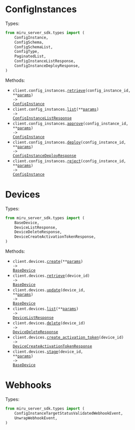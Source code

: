 # ConfigInstances

Types:

```python
from miru_server_sdk.types import (
    ConfigInstance,
    ConfigSchema,
    ConfigSchemaList,
    ConfigType,
    PaginatedList,
    ConfigInstanceListResponse,
    ConfigInstanceDeployResponse,
)
```

Methods:

- <code title="get /config_instances/{config_instance_id}">client.config_instances.<a href="./src/miru_server_sdk/resources/config_instances.py">retrieve</a>(config_instance_id, \*\*<a href="src/miru_server_sdk/types/config_instance_retrieve_params.py">params</a>) -> <a href="./src/miru_server_sdk/types/config_instance.py">ConfigInstance</a></code>
- <code title="get /config_instances">client.config_instances.<a href="./src/miru_server_sdk/resources/config_instances.py">list</a>(\*\*<a href="src/miru_server_sdk/types/config_instance_list_params.py">params</a>) -> <a href="./src/miru_server_sdk/types/config_instance_list_response.py">ConfigInstanceListResponse</a></code>
- <code title="post /config_instances/{config_instance_id}/approve">client.config_instances.<a href="./src/miru_server_sdk/resources/config_instances.py">approve</a>(config_instance_id, \*\*<a href="src/miru_server_sdk/types/config_instance_approve_params.py">params</a>) -> <a href="./src/miru_server_sdk/types/config_instance.py">ConfigInstance</a></code>
- <code title="post /config_instances/{config_instance_id}/deploy">client.config_instances.<a href="./src/miru_server_sdk/resources/config_instances.py">deploy</a>(config_instance_id, \*\*<a href="src/miru_server_sdk/types/config_instance_deploy_params.py">params</a>) -> <a href="./src/miru_server_sdk/types/config_instance_deploy_response.py">ConfigInstanceDeployResponse</a></code>
- <code title="post /config_instances/{config_instance_id}/reject">client.config_instances.<a href="./src/miru_server_sdk/resources/config_instances.py">reject</a>(config_instance_id, \*\*<a href="src/miru_server_sdk/types/config_instance_reject_params.py">params</a>) -> <a href="./src/miru_server_sdk/types/config_instance.py">ConfigInstance</a></code>

# Devices

Types:

```python
from miru_server_sdk.types import (
    BaseDevice,
    DeviceListResponse,
    DeviceDeleteResponse,
    DeviceCreateActivationTokenResponse,
)
```

Methods:

- <code title="post /devices">client.devices.<a href="./src/miru_server_sdk/resources/devices.py">create</a>(\*\*<a href="src/miru_server_sdk/types/device_create_params.py">params</a>) -> <a href="./src/miru_server_sdk/types/base_device.py">BaseDevice</a></code>
- <code title="get /devices/{device_id}">client.devices.<a href="./src/miru_server_sdk/resources/devices.py">retrieve</a>(device_id) -> <a href="./src/miru_server_sdk/types/base_device.py">BaseDevice</a></code>
- <code title="patch /devices/{device_id}">client.devices.<a href="./src/miru_server_sdk/resources/devices.py">update</a>(device_id, \*\*<a href="src/miru_server_sdk/types/device_update_params.py">params</a>) -> <a href="./src/miru_server_sdk/types/base_device.py">BaseDevice</a></code>
- <code title="get /devices">client.devices.<a href="./src/miru_server_sdk/resources/devices.py">list</a>(\*\*<a href="src/miru_server_sdk/types/device_list_params.py">params</a>) -> <a href="./src/miru_server_sdk/types/device_list_response.py">DeviceListResponse</a></code>
- <code title="delete /devices/{device_id}">client.devices.<a href="./src/miru_server_sdk/resources/devices.py">delete</a>(device_id) -> <a href="./src/miru_server_sdk/types/device_delete_response.py">DeviceDeleteResponse</a></code>
- <code title="post /devices/{device_id}/activation_token">client.devices.<a href="./src/miru_server_sdk/resources/devices.py">create_activation_token</a>(device_id) -> <a href="./src/miru_server_sdk/types/device_create_activation_token_response.py">DeviceCreateActivationTokenResponse</a></code>
- <code title="post /devices/{device_id}/stage">client.devices.<a href="./src/miru_server_sdk/resources/devices.py">stage</a>(device_id, \*\*<a href="src/miru_server_sdk/types/device_stage_params.py">params</a>) -> <a href="./src/miru_server_sdk/types/base_device.py">BaseDevice</a></code>

# Webhooks

Types:

```python
from miru_server_sdk.types import (
    ConfigInstanceTargetStatusValidatedWebhookEvent,
    UnwrapWebhookEvent,
)
```
